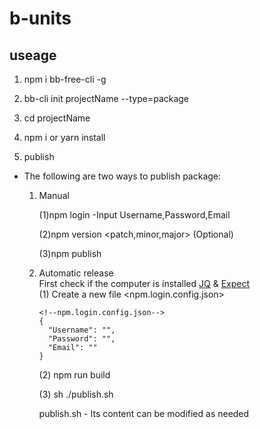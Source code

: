 # b-units

## useage

1. npm i bb-free-cli -g

2. bb-cli init projectName --type=package

3. cd projectName

4. npm i or yarn install

5. publish

- The following are two ways to publish package:

  1. Manual

     (1)npm login
     -Input Username,Password,Email

     (2)npm version <patch,minor,major> (Optional)

     (3)npm publish

  2. Automatic release \
      First check if the computer is installed [JQ](https://stedolan.github.io/jq/) & [Expect](https://core.tcl-lang.org/expect/home) \
     (1) Create a new file <npm.login.config.json>

     ```
     <!--npm.login.config.json-->
     {
       "Username": "",
       "Password": "",
       "Email": ""
     }
     ```

     (2) npm run build

     (3) sh ./publish.sh

     publish.sh - Its content can be modified as needed
